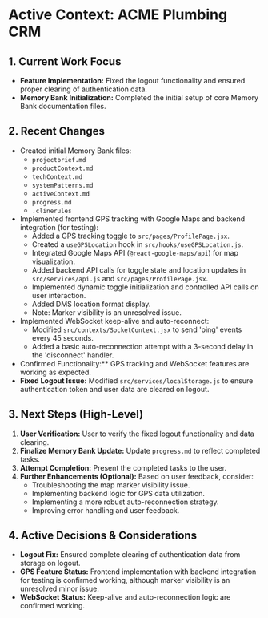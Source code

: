 # Active Context: ACME Plumbing CRM

## 1. Current Work Focus

*   **Feature Implementation:** Fixed the logout functionality and ensured proper clearing of authentication data.
*   **Memory Bank Initialization:** Completed the initial setup of core Memory Bank documentation files.

## 2. Recent Changes

*   Created initial Memory Bank files:
    *   `projectbrief.md`
    *   `productContext.md`
    *   `techContext.md`
    *   `systemPatterns.md`
    *   `activeContext.md`
    *   `progress.md`
    *   `.clinerules`
*   Implemented frontend GPS tracking with Google Maps and backend integration (for testing):
    *   Added a GPS tracking toggle to `src/pages/ProfilePage.jsx`.
    *   Created a `useGPSLocation` hook in `src/hooks/useGPSLocation.js`.
    *   Integrated Google Maps API (`@react-google-maps/api`) for map visualization.
    *   Added backend API calls for toggle state and location updates in `src/services/api.js` and `src/pages/ProfilePage.jsx`.
    *   Implemented dynamic toggle initialization and controlled API calls on user interaction.
    *   Added DMS location format display.
    *   Note: Marker visibility is an unresolved issue.
*   Implemented WebSocket keep-alive and auto-reconnect:
    *   Modified `src/contexts/SocketContext.jsx` to send 'ping' events every 45 seconds.
    *   Added a basic auto-reconnection attempt with a 3-second delay in the 'disconnect' handler.
*   Confirmed Functionality:** GPS tracking and WebSocket features are working as expected.
*   **Fixed Logout Issue:** Modified `src/services/localStorage.js` to ensure authentication token and user data are cleared on logout.

## 3. Next Steps (High-Level)

1.  **User Verification:** User to verify the fixed logout functionality and data clearing.
2.  **Finalize Memory Bank Update:** Update `progress.md` to reflect completed tasks.
3.  **Attempt Completion:** Present the completed tasks to the user.
4.  **Further Enhancements (Optional):** Based on user feedback, consider:
    *   Troubleshooting the map marker visibility issue.
    *   Implementing backend logic for GPS data utilization.
    *   Implementing a more robust auto-reconnection strategy.
    *   Improving error handling and user feedback.

## 4. Active Decisions & Considerations

*   **Logout Fix:** Ensured complete clearing of authentication data from storage on logout.
*   **GPS Feature Status:** Frontend implementation with backend integration for testing is confirmed working, although marker visibility is an unresolved minor issue.
*   **WebSocket Status:** Keep-alive and auto-reconnection logic are confirmed working.

